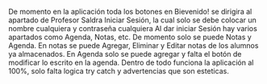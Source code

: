 De momento en la aplicación toda los botones en Bievenido! se dirigira al apartado de Profesor
Saldra Iniciar Sesión, la cual solo se debe colocar un nombre cualquiera y contraseña cualquiera
Al dar iniciar Sesión hay varios apartados como Agenda, Notas, etc. De momento solo se puede Notas y Agenda.
En notas se puede Agregar, Eliminar y Editar notas de los alumnos ya almacenados.
En Agenda solo se puede agregar y falta el botón de modificar lo escrito en la agenda.
Dentro de todo funciona la aplicación al 100%, solo falta logica try catch y advertencias que son esteticas.
